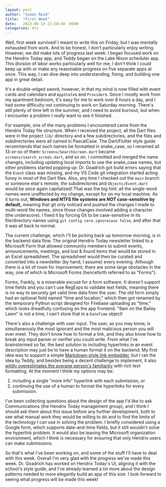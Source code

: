 ```yaml
---
layout: post
author: "Simon Reid"
title:  "First Week"
date:   2023-06-19 23:58:48 -0500
categories: dts
---
```

Well, first week survived! I meant to write this on Friday, but I was mentally exhausted from work. And to be honest, I don't particularly enjoy writing. However, we did make lots of progress last week: I began focused work on the Hendrix Today app, and Teddy began on the Lake Nixon scheduler app. This division of labor works particularly well for me; I don't think I could keep up with or make any reasonable progress on five separate apps at once. This way, I can dive deep into understanding, fixing, and building one app in great detail.

It's a double-edged sword, however, in that my mind is now filled with event cards and calendars and `AppState`s and `Provider`s. Since I mostly work from my apartment bedroom, it's easy for me to work over 8 hours a day, and I had some difficulty not continuing to work on Saturday morning. There's still plenty of time left in the summer, and I need to avoid burnout, but when I encounter a problem I _really_ want to see it finished.

For example, one of the many problems I encountered came from the Hendrix Today file structure. When I received the project, all the Dart files were in the project `lib/` directory and a few subdirectories, and the files and subdirectories were all named in PascalCase. The Dart/Flutter style guide recommends that such names be formatted in snake_case, so I renamed all 13-or-so of them: `Screens/SearchScreen.dart` became `screens/search_screen.dart`, and so on. I committed and merged the name changes, including updating local imports to use the snake_case names, but other problems started popping up: Dr. Goadrich got build errors saying that the `Event` class was missing, and my VS Code git integration started acting funny in most of the Dart files. Also, any time I checked out the `main` branch or someone else's remote, the subdirectories and `Objects/Event.dart` would be once again capitalized! That was the big hint: all the single-word names were unaffected by my change, except for on my local machine. As it turns out, **Windows and NTFS file systems are _NOT_ case-sensitive by default,** meaning that git only noticed and pushed the changes I made to multi-word file names, since those changes involved adding a character (the underscore). I fixed it by forcing Git to be case-sensitive in its file/directory names using `git config core.ignorecase false`, and after that it was all back to normal.

The current challenge, which I'll be picking back up tomorrow morning, is in the backend data flow. The original Hendrix Today newsletter linked to a Microsoft Form that allowed community members to submit events, announcements, meetings, and lost & found items that would be stored in an Excel spreadsheet. The spreadsheet would then be curated and converted into a newsletter (by hand, I assume) every evening. Although there is a lot of room for improvement, there are some large obstacles in the way, one of which is Microsoft Forms (henceforth referred to as "Forms"). 

Forms, frankly, is a miserable excuse for a form software. It doesn't support time fields and you can't use RegExps to validate text fields, meaning there is no way to securely get valid time data from the user. The old form simply had an optional field named "time and location," which then got renamed by the temporary Python script designed for Firebase uploading as "time," which looks dreadfully confusing on the app frontend. "9am on the Bailey Lawn" is not a time, I can't store that in a `DateTime` object!

There's also a challenge with user input. The user, as you may know, is simultaneously the most ignorant and the most malicious person you will ever meet. They don't know how to format a link, and they also know how to break any input parser or verifier you could write. From what I've brainstormed so far, the best solution to including hyperlinks in an event description may just be to have a human format it on the backend. My first idea was to support a simple [Markdown-style link embedder](https://www.markdownguide.org/basic-syntax/#links), but I ran the idea by Teddy, and besides being a decent challenge to implement, it also [wildly overestimates the average person's familiarity](https://xkcd.com/2501/) with rich text formatting. At the moment I think my options may be:
1. including a single "more info" hyperlink with each submission, or
2. continuing the use of a human to format the hyperlinks for every submission.

I've been collecting questions about the design of the app I'd like to ask Communications (the Hendrix Today management group), and I think I should ask them about this issue before any further development, both to see what manual work they would be willing to do and to find the limits of the technology I can use in solving the problem. I briefly considered using a Google form, which supports date-and-time fields, but it still wouldn't solve the hyperlink problem. It would also be leaving the Microsoft organization environment, which I think is necessary for ensuring that only Hendrix users can make submissions.

So that's what I've been working on, and some of the stuff I'll have to deal with this week. Overall I'm very glad with the progress we've made this week. Dr. Goadrich has worked on Hendrix Today's UI, aligning it with the school's style guide, and I've already learned a lot more about the design patterns needed to more elegantly build an app of this size. I look forward to seeing what progress will be made this week!
